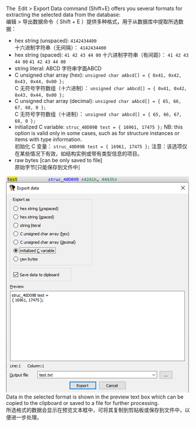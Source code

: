 The  Edit > Export Data command (Shift+E) offers you several formats for extracting the selected data from the database:  
编辑 > 导出数据命令（ Shift + E ）提供多种格式，用于从数据库中提取所选数据：

-   hex string (unspaced): `4142434400`  
    十六进制字符串（无间隔）： `4142434400`
-   hex string (spaced): `41 42 43 44 00` 十六进制字符串（有间距）： `41 42 43 44 00` `41 42 43 44 00`
-   string literal: ABCD 字符串字面ABCD
-   C unsigned char array (hex): `unsigned char aAbcd[] = { 0x41, 0x42, 0x43, 0x44, 0x00 };`  
    C 无符号字符数组（十六进制）： `unsigned char aAbcd[] = { 0x41, 0x42, 0x43, 0x44, 0x00 };`
-   C unsigned char array (decimal): `unsigned char aAbcd[] = { 65, 66, 67, 68, 0 };`  
    C 无符号字符数组（十进制）： `unsigned char aAbcd[] = { 65, 66, 67, 68, 0 };`
-   initialized C variable: `struc_40D09B test = { 16961, 17475 };` NB: this option is valid only in some cases, such as for structure instances or items with type information.  
    初始化 C 变量： `struc_40D09B test = { 16961, 17475 };` 注意：该选项仅在某些情况下有效，如结构实例或带有类型信息的项目。
-   raw bytes [can be only saved to file]  
    原始字节[只能保存到文件中］

![](assets/2021/05/export_data2.png) Data in the selected format is shown in the preview text box which can be copied to the clipboard or saved to a file for further processing.      
所选格式的数据会显示在预览文本框中，可将其复制到剪贴板或保存到文件中，以便进一步处理。
